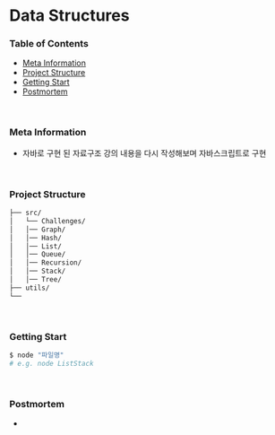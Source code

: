# Data Structures

### **Table of Contents**

- [Meta Information](#Meta-Information)
- [Project Structure](#Project-structure)
- [Getting Start](#Getting-Start)
- [Postmortem](#Postmortem)

</br>

### **Meta Information**

- 자바로 구현 된 자료구조 강의 내용을 다시 작성해보며 자바스크립트로 구현

</br>

### **Project Structure**

```bash
├── src/
│   └── Challenges/
│   │── Graph/
│   │── Hash/
│   │── List/
│   │── Queue/
│   │── Recursion/
│   │── Stack/
│   │── Tree/
├── utils/
└──
```

</br>

### **Getting Start**

```bash
$ node "파일명"
# e.g. node ListStack
```

</br>

### **Postmortem**

-
